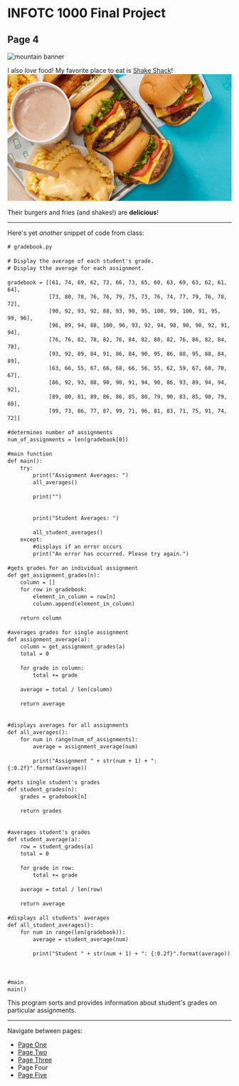 # INFOTC 1000 Final Project
## Page 4
![mountain banner](https://cdn.pixabay.com/photo/2017/03/31/16/11/banner-2191712_960_720.jpg)

I also *love* food! My favorite place to eat is [Shake Shack](https://www.shakeshack.com/)!
![Shake Shack](shakeshack.jpg)

Their burgers and fries (and shakes!) are **delicious**!

---

Here's yet *another* snippet of code from class:

```
# gradebook.py

# Display the average of each student's grade.
# Display tthe average for each assignment.

gradebook = [[61, 74, 69, 62, 72, 66, 73, 65, 60, 63, 69, 63, 62, 61, 64],
             [73, 80, 78, 76, 76, 79, 75, 73, 76, 74, 77, 79, 76, 78, 72],
             [90, 92, 93, 92, 88, 93, 90, 95, 100, 99, 100, 91, 95, 99, 96],
             [96, 89, 94, 88, 100, 96, 93, 92, 94, 98, 90, 90, 92, 91, 94],
             [76, 76, 82, 78, 82, 76, 84, 82, 80, 82, 76, 86, 82, 84, 78],
             [93, 92, 89, 84, 91, 86, 84, 90, 95, 86, 88, 95, 88, 84, 89],
             [63, 66, 55, 67, 66, 68, 66, 56, 55, 62, 59, 67, 60, 70, 67],
             [86, 92, 93, 88, 90, 90, 91, 94, 90, 86, 93, 89, 94, 94, 92],
             [89, 80, 81, 89, 86, 86, 85, 80, 79, 90, 83, 85, 90, 79, 80],
             [99, 73, 86, 77, 87, 99, 71, 96, 81, 83, 71, 75, 91, 74, 72]]

#determines number of assignments
num_of_assignments = len(gradebook[0])

#main function
def main():
    try:
        print("Assignment Averages: ")
        all_averages()

        print("")


        print("Student Averages: ")
        
        all_student_averages()
    except:
        #displays if an error occurs
        print("An error has occurred. Please try again.")

#gets grades for an individual assignment
def get_assignment_grades(n):
    column = []
    for row in gradebook:
        element_in_column = row[n]
        column.append(element_in_column)

    return column

#averages grades for single assignment
def assignment_average(a):
    column = get_assignment_grades(a)
    total = 0

    for grade in column:
        total += grade

    average = total / len(column)

    return average

    
#displays averages for all assignments
def all_averages():
    for num in range(num_of_assignments):
        average = assignment_average(num)
        
        print("Assignment " + str(num + 1) + ": {:0.2f}".format(average))
        
#gets single student's grades
def student_grades(n):
    grades = gradebook[n]

    return grades
    

#averages student's grades
def student_average(a):
    row = student_grades(a)
    total = 0

    for grade in row:
        total += grade

    average = total / len(row)

    return average

#displays all students' averages
def all_student_averages():
    for num in range(len(gradebook)):
        average = student_average(num)

        print("Student " + str(num + 1) + ": {:0.2f}".format(average))



#main
main()
```
This program sorts and provides information about student's grades on particular assignments.

---

Navigate between pages:
- [Page One](page1.md)
- [Page Two](page2.md)
- [Page Three](page3.md)
- Page Four
- [Page Five](page5.md)

